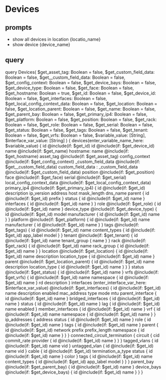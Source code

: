 # Devices

## prompts
- show all devices in location {locatio_name}
- show device {device_name}
## query
  query Devices(
      $get_asset_tag: Boolean = false,
      $get_custom_field_data: Boolean = false,
      $get__custom_field_data: Boolean = false,
      $get_config_context: Boolean = false,
      $get_device_bays: Boolean = false,
      $get_device_type: Boolean = false,
      $get_face: Boolean = false,
      $get_hostname: Boolean = true, 
      $get_id: Boolean = false,
      $get_device_id: Boolean = false, 
      $get_interfaces: Boolean = false,
      $get_local_config_context_data: Boolean = false,
      $get_location: Boolean = false,
      $get_location_parent: Boolean = false,
      $get_name: Boolean = false,
      $get_parent_bay: Boolean = false,
      $get_primary_ip4: Boolean = false, 
      $get_platform: Boolean = false, 
      $get_position: Boolean = false,
      $get_rack: Boolean = false,
      $get_role: Boolean = false, 
      $get_serial: Boolean = false,
      $get_status: Boolean = false,
      $get_tags: Boolean = false, 
      $get_tenant: Boolean = false,
      $get_vrfs: Boolean = false,
      $variable_value: [String],
      $interface_var_value: [String]
    ) 
    {
      devices(enter_variable_name_here: $variable_value) 
      {
        id @include(if: $get_id)
        id @include(if: $get_device_id)
        name @include(if: $get_name)
        hostname: name @include(if: $get_hostname)
        asset_tag @include(if: $get_asset_tag)
        config_context @include(if: $get_config_context)
        _custom_field_data @include(if: $get__custom_field_data)
        custom_field_data : _custom_field_data @include(if: $get_custom_field_data)
        position @include(if: $get_position)
        face @include(if: $get_face)
        serial @include(if: $get_serial)
        local_config_context_data @include(if: $get_local_config_context_data)
        primary_ip4 @include(if: $get_primary_ip4) 
        {
          id @include(if: $get_id)
          description
          ip_version
          address
          host
          mask_length
          dns_name
          parent {
            id @include(if: $get_id)
            prefix
          }
          status {
            id @include(if: $get_id)
            name
          }
          interfaces {
            id @include(if: $get_id)
            name
          }
        }
        role @include(if: $get_role) {
          id @include(if: $get_id)
          name
        }
        device_type @include(if: $get_device_type) 
        {
          id @include(if: $get_id)
          model
          manufacturer 
          {
            id @include(if: $get_id)
            name
          }
        }
        platform @include(if: $get_platform) 
        {
          id @include(if: $get_id)
          name
          manufacturer {
            id @include(if: $get_id)
            name
          }
        }
        tags @include(if: $get_tags) 
        {
          id @include(if: $get_id)
          name
          content_types {
            id @include(if: $get_id)
            app_label
            model
          }
        }
        tenant @include(if: $get_tenant) 
        {
            id @include(if: $get_id)
            name
            tenant_group {
              name
            }
        }
        rack @include(if: $get_rack) 
        {
          id @include(if: $get_id)
          name
          rack_group
          {
            id @include(if: $get_id)
            name
          }
        }
        location @include(if: $get_location) 
        {
          id @include(if: $get_id)
          name
          description
          location_type
          {
            id @include(if: $get_id)
            name
          }
          parent @include(if: $get_location_parent)
          {
            id @include(if: $get_id)
            name
            description
            location_type
            {
              id @include(if: $get_id)
              name
            }
          }
        }
        status @include(if: $get_status) 
        {
          id @include(if: $get_id)
          name
        }
        vrfs @include(if: $get_vrfs) 
        {
          id @include(if: $get_id)
          name
          namespace 
          {
            id @include(if: $get_id)
            name
          }
          rd
          description
        }
        interfaces (enter_interface_var_here: $interface_var_value) @include(if: $get_interfaces)
        {
          id @include(if: $get_id)
          name
          description
          enabled
          mac_address
          type
          mode
          mtu
          parent_interface
          {
            id @include(if: $get_id)
            name
          }
          bridged_interfaces 
          {
            id @include(if: $get_id)
            name
          }
          status {
            id @include(if: $get_id)
            name
          }
          lag {
            id @include(if: $get_id)
            name
            enabled
          }
          member_interfaces {
            id @include(if: $get_id)
            name
          }
          vrf 
          {
            id @include(if: $get_id)
            name
            namespace 
            {
              id @include(if: $get_id)
              name
            }
          }
          ip_addresses {
            address
            status {
              id @include(if: $get_id)
              name
            }
            role 
            {
              id @include(if: $get_id)
              name
            }
            tags {
              id @include(if: $get_id)
              name
            }
            parent {
              id @include(if: $get_id)
              network
              prefix
              prefix_length
              namespace {
                id @include(if: $get_id)
                name
              }
            }
          }
          connected_circuit_termination 
          {
            circuit 
            {
              cid
              commit_rate
              provider 
              {
                id @include(if: $get_id)
                name
              }
            }
          }
          tagged_vlans 
          {
            id @include(if: $get_id)
            name
            vid
          }
          untagged_vlan 
          {
            id @include(if: $get_id)
            name
            vid
          }
          cable 
          {
            id @include(if: $get_id)
            termination_a_type
            status 
            {
              id @include(if: $get_id)
              name
            }
            color
          }
          tags 
          {
            id @include(if: $get_id)
            name
            content_types 
            {
              id @include(if: $get_id)
              app_label
              model
            }
          }
        }
        parent_bay @include(if: $get_parent_bay)
        {
          id @include(if: $get_id)
          name
        }
        device_bays @include(if: $get_device_bays)
        {
          id @include(if: $get_id)
          name
        }
      }
    }